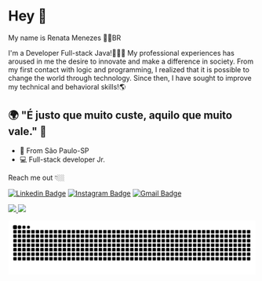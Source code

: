 # Hey 👋

My name is Renata Menezes 👩🏽BR

I'm a Developer Full-stack Java!👩🏻‍💻
My professional experiences has aroused in me the desire to innovate and make a difference in society.
From my first contact with logic and programming, I realized that it is possible to change the world through technology. Since then, I have sought to improve my technical and behavioral skills!🌎

## 🌍 "É justo que muito custe, aquilo que muito vale." 🧠

- 📍 From São Paulo-SP 
- 💻  Full-stack developer Jr.

Reach me out 👇🏼

 [![Linkedin Badge](https://img.shields.io/badge/-LinkedIn-blue?style=flat-square&logo=Linkedin&logoColor=white&link=https://www.linkedin.com/in/renata-dayana-de-oliveira-menezes-19a57549/)](https://www.linkedin.com/in/renata-dayana-de-oliveira-menezes-19a57549/)
 [![Instagram Badge](https://img.shields.io/badge/-Instagram-violet?style=flat-square&logo=Instagram&logoColor=white&link=https://www.instagram.com/renata.menezes_/)](https://www.instagram.com/renata.menezes_/)
 [![Gmail Badge](https://img.shields.io/badge/-Gmail-red?style=flat-square&logo=Gmail&logoColor=white&link=mailto:renata.dayana@gmail.com)](mailto:renata.dayana@gmail.com)


 <div>
  <a href="https://github.com/RenataDayana">
  <img height="180em" src="https://github-readme-stats.vercel.app/api?username=RenataDayana&show_icons=true&theme=light&include_all_commits=true&count_private=true"/>
  <img height="180em" src="https://github-readme-stats.vercel.app/api/top-langs/?username=RenataDayana&layout=compact&langs_count=7&theme=light"/>
</div>


 ![Snake animation](https://github.com/RenataDayana/RenataDayana/blob/output/github-contribution-grid-snake.svg)



 
</div>
